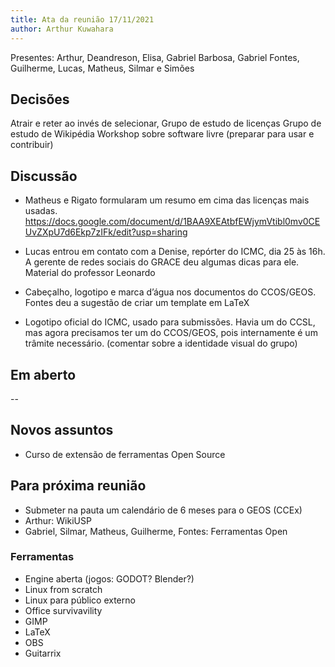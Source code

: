 ```yaml
---
title: Ata da reunião 17/11/2021
author: Arthur Kuwahara
---
```


Presentes: Arthur, Deandreson, Elisa, Gabriel Barbosa, Gabriel Fontes, Guilherme, Lucas, Matheus, Silmar e Simões

## Decisões
Atrair e reter ao invés de selecionar,
Grupo de estudo de licenças
Grupo de estudo de Wikipédia
Workshop sobre software livre (preparar para usar e contribuir)

## Discussão
- Matheus e Rigato formularam um resumo em cima das licenças mais usadas.
https://docs.google.com/document/d/1BAA9XEAtbfEWjymVtibl0mv0CEUvZXpU7d6Ekp7zIFk/edit?usp=sharing

- Lucas entrou em contato com a Denise, repórter do ICMC, dia 25 às 16h. A
gerente de redes sociais do GRACE deu algumas dicas para ele. Material do
professor Leonardo

- Cabeçalho, logotipo e marca d’água nos documentos do CCOS/GEOS. Fontes deu a
sugestão de criar um template em LaTeX

- Logotipo oficial do ICMC, usado para submissões. Havia um do CCSL, mas agora
precisamos ter um do CCOS/GEOS, pois internamente é um trâmite necessário.
(comentar sobre a identidade visual do grupo)

## Em aberto
--

## Novos assuntos
- Curso de extensão de ferramentas Open Source

## Para próxima reunião
- Submeter na pauta um calendário de 6 meses para o GEOS (CCEx)
- Arthur: WikiUSP
- Gabriel, Silmar, Matheus, Guilherme, Fontes: Ferramentas Open

### Ferramentas
- Engine aberta (jogos: GODOT? Blender?)
- Linux from scratch
- Linux para público externo
- Office survivavility
- GIMP
- LaTeX
- OBS
- Guitarrix

